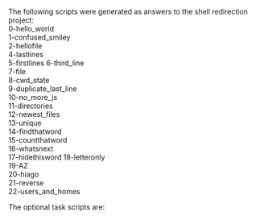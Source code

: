 The following scripts were generated as answers to the shell redirection project:  
0-hello_world  
1-confused_smiley  
2-hellofile  
4-lastlines  
5-firstlines 
6-third_line  
7-file  
8-cwd_state  
9-duplicate_last_line  
10-no_more_js  
11-directories  
12-newest_files  
13-unique  
14-findthatword  
15-countthatword  
16-whatsnext  
17-hidethisword 
18-letteronly  
19-AZ  
20-hiago  
21-reverse  
22-users_and_homes  
  
The optional task scripts are:  
